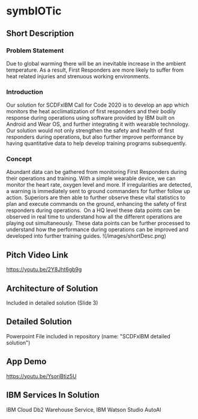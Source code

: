 # symbIOTic

## Short Description
### Problem Statement 
Due to global warming there will be an inevitable increase in the ambient temperature. As a result, First Responders are more likely to suffer from heat related injuries and strenuous working environments.  

### Introduction 
Our solution for SCDFxIBM Call for Code 2020 is to develop an app which monitors the heat acclimatization of first responders and their bodily response during operations using software provided by IBM built on Android and Wear OS, and further integrating it with wearable technology. Our solution would not only strengthen the safety and health of first responders during operations, but also further improve performance by having quantitative data to help develop training programs subsequently.   

### Concept 
Abundant data can be gathered from monitoring First Responders during their operations and training. With a simple wearable device, we can monitor the heart rate, oxygen level and more. If irregularities are detected, a warning is immediately sent to ground commanders for further follow up action. Superiors are then able to further observe these vital statistics to plan and execute commands on the ground, enhancing the safety of first responders during operations.  
On a HQ level these data points can be observed in real time to understand how all the different operations are playing out simultaneously. These data points can be further processed to understand how the performance during operations can be improved and developed into further training guides. 
!(/images/shortDesc.png)

## Pitch Video Link
https://youtu.be/2Y8Jht6gb9g

## Architecture of Solution
Included in detailed solution (Slide 3)

## Detailed Solution
Powerpoint File included in repository (name: "SCDFxIBM detailed solution")

## App Demo
https://youtu.be/YsoriBtiz5U

## IBM Services In Solution
IBM Cloud Db2 Warehouse Service, IBM Watson Studio AutoAI

